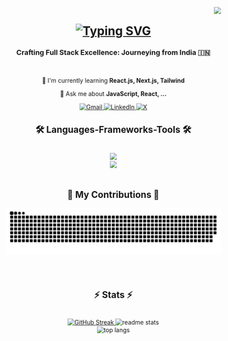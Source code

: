 <img align="right" src="https://visitor-badge.laobi.icu/badge?page_id=Surjoyday.Surjoyday"/>



<h1 align="center">
  <a href="https://git.io/typing-svg">
    <img src="https://readme-typing-svg.demolab.com?font=Righteous&size=35&duration=4000&pause=1000&color=2B90C4&center=true&vCenter=true&random=false&width=500&height=70&lines=Hi++There!+%F0%9F%91%8B;I'm+Surjoyday+Talukdar!" alt="Typing SVG" alt="readme-typing-svg"/>
  </a>
</h1>


<h3 align="center">Crafting Full Stack Excellence: Journeying from India 🇮🇳</h3>


<br/>

<div align="center">

  🌱 I'm currently learning **React.js, Next.js, Tailwind**

  💭 Ask me about **JavaScript, React, ...**
  
</div>

<div align="center">

  

  <a href="mailto:surjoydaytalukdar.spn@gmail.com">
    <img src="https://img.shields.io/badge/Gmail-D14836?style=for-the-badge&logo=gmail&logoColor=white" alt="Gmail"/>
  </a>

  <a href="https://www.linkedin.com/in/surjoyday">
    <img src="https://img.shields.io/badge/LinkedIn-0077B5?style=for-the-badge&logo=linkedin&logoColor=white" alt="LinkedIn"/>
  </a>

  <a href="https://twitter.com/Surjoydaykt" >
    <img src="https://img.shields.io/badge/X-000000?style=for-the-badge&logo=x&logoColor=white" alt="X" />
  </a>
  
</div>



<h2 align="center"> 🛠️ Languages-Frameworks-Tools 🛠️ </h3>
<br/>
<div align="center">
  <a href="https://skillicons.dev">
        <img src="https://skillicons.dev/icons?i=react,js,html,css,bootstrap,java,tailwind" /><br/>
        <img src="https://skillicons.dev/icons?i=vscode,idea,git,figma,notion" />

  </a>     
</div>

<div align="center">
  <br>
  <h2>🐍 My Contributions 🐍</h2>
  <img alt="snake eating my contributions" src="https://raw.githubusercontent.com/Surjoyday/Surjoyday/output/github-contribution-grid-snake.svg" />
  
  <br/><br/>
</div>


<h2 align="center">⚡ Stats ⚡</h2>
<br>
<div align=center>


  <a href="https://git.io/streak-stats">
    <img width=390 src="https://streak-stats.demolab.com?user=Surjoyday&theme=react&border_radius=10" alt="GitHub Streak" />
  </a>



  
  <img width=390 src="https://github-readme-stats.vercel.app/api?username=Surjoyday&count_private=true&show_icons=true&theme=react&rank_icon=github&border_radius=10" alt="readme stats"/>
<br/>
  <img width=325 align="center" src="https://github-readme-stats-salesp07.vercel.app/api/top-langs/?username=Surjoyday&hide=HTML&langs_count=8&layout=compact&theme=react&border_radius=10&size_weight=0.5&count_weight=0.5&exclude_repo=github-readme-stats" alt="top langs" />
</div>

<br/><br/>








